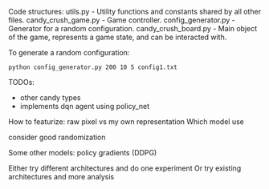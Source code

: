 Code structures:
utils.py - Utility functions and constants shared by all other files.
candy\_crush\_game.py - Game controller.
config\_generator.py - Generator for a random configuration.
candy\_crush\_board.py - Main object of the game, represents a game state, and can be interacted with.

To generate a random configuration:
```
python config_generator.py 200 10 5 config1.txt
```

TODOs:
* other candy types
* implements dqn agent using policy\_net

How to featurize: raw pixel vs my own representation
Which model use

consider good randomization

Some other models:
policy gradients (DDPG)

Either try different architectures and do one experiment
Or try existing architectures and more analysis


